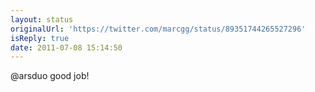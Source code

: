 ```yaml
---
layout: status
originalUrl: 'https://twitter.com/marcgg/status/89351744265527296'
isReply: true
date: 2011-07-08 15:14:50
---
```


@arsduo good job!
